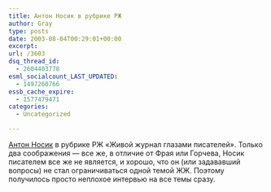 ```yaml
---
title: Антон Носик в рубрике РЖ
author: Gray
type: posts
date: 2003-08-04T00:29:01+00:00
excerpt:
url: /3603
dsq_thread_id:
  - 2604403778
esml_socialcount_LAST_UPDATED:
  - 1497260766
essb_cache_expire:
  - 1577479471
categories:
  - Uncategorized

---
```








<a href="http://www.russ.ru/krug/20030725_an.html" target="_blank">Антон Носик</a> в рубрике РЖ &#171;Живой журнал глазами писателей&#187;. Только два соображения &#8212; все же, в отличие от Фрая или Горчева, Носик писателем все же не является, и хорошо, что он (или задававший вопросы) не стал ограничиваться одной темой ЖЖ. Поэтому получилось просто неплохое интервью на все темы сразу.